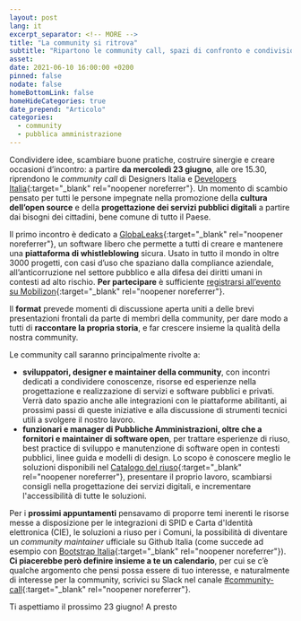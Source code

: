 ```yaml
---
layout: post
lang: it
excerpt_separator: <!-- MORE -->
title: "La community si ritrova"
subtitle: "Ripartono le community call, spazi di confronto e condivisione di idee"
asset:
date: 2021-06-10 16:00:00 +0200
pinned: false
nodate: false
homeBottomLink: false
homeHideCategories: true
date_prepend: "Articolo"
categories:
  - community
  - pubblica amministrazione
---
```


<!-- MORE -->
Condividere idee, scambiare buone pratiche, costruire sinergie e creare occasioni d’incontro: a partire **da mercoledì 23 giugno**, alle ore 15.30, riprendono le *community call* di Designers Italia e [Developers Italia](https://developers.italia.it/){:target="_blank" rel="noopener noreferrer"}. Un momento di scambio pensato per tutti le persone impegnate nella promozione della **cultura dell’open source** e della **progettazione dei servizi pubblici digitali** a partire dai bisogni dei cittadini, bene comune di tutto il Paese.

Il primo incontro è dedicato a [GlobaLeaks](https://developers.italia.it/it/software/globaleaks-globaleaks-f22648){:target="_blank" rel="noopener noreferrer"}, un software libero che permette a tutti di creare e mantenere una **piattaforma di whistleblowing** sicura. Usato in tutto il mondo in oltre 3000 progetti, con casi d’uso che spaziano dalla compliance aziendale, all’anticorruzione nel settore pubblico e alla difesa dei diritti umani in contesti ad alto rischio. **Per partecipare** è sufficiente [registrarsi all’evento su Mobilizon](https://mobilizon.it/events/14a8edaf-2af5-4bd1-a178-1420c71d7d61){:target="_blank" rel="noopener noreferrer"}.

Il **format** prevede momenti di discussione aperta uniti a delle brevi presentazioni frontali da parte di membri della community, per dare modo a tutti di **raccontare la propria storia**, e far crescere insieme la qualità della nostra community.

Le community call saranno principalmente rivolte a: 
* **sviluppatori, designer e maintainer della community**, con incontri dedicati a condividere conoscenze, risorse ed esperienze nella progettazione e realizzazione di servizi e software pubblici e privati. Verrà dato spazio anche alle integrazioni con le piattaforme abilitanti, ai prossimi passi di queste iniziative e alla discussione di strumenti tecnici utili a svolgere il nostro lavoro.
* **funzionari e manager di Pubbliche Amministrazioni, oltre che a fornitori e maintainer di software open**, per trattare esperienze di riuso, best practice di sviluppo e manutenzione di software open in contesti pubblici, linee guida e modelli di design. Lo scopo è conoscere meglio le soluzioni disponibili nel [Catalogo del riuso](https://developers.italia.it/it/software){:target="_blank" rel="noopener noreferrer"}, presentare il proprio lavoro, scambiarsi consigli nella progettazione dei servizi digitali, e incrementare l'accessibilità di tutte le soluzioni.

Per i **prossimi appuntamenti** pensavamo di proporre temi inerenti le risorse messe a disposizione per le integrazioni di SPID e Carta d'Identità elettronica (CIE), le soluzioni a riuso per i Comuni, la possibilità di diventare un *community maintainer* ufficiale su Github Italia (come succede ad esempio con [Bootstrap Italia](https://italia.github.io/bootstrap-italia/){:target="_blank" rel="noopener noreferrer"}). **Ci piacerebbe però definire insieme a te un calendario**, per cui se c’è qualche argomento che pensi possa essere di tuo interesse, e naturalmente di interesse per la community, scrivici su Slack nel canale [#community-call](https://developersitalia.slack.com/archives/C023MSRP03V){:target="_blank" rel="noopener noreferrer"}. 

Ti aspettiamo il prossimo 23 giugno! A presto
